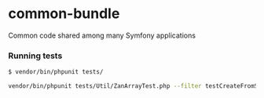 # common-bundle
Common code shared among many Symfony applications

### Running tests

```bash
$ vendor/bin/phpunit tests/
```

```bash
vendor/bin/phpunit tests/Util/ZanArrayTest.php --filter testCreateFromStringHandlesArrays
```
